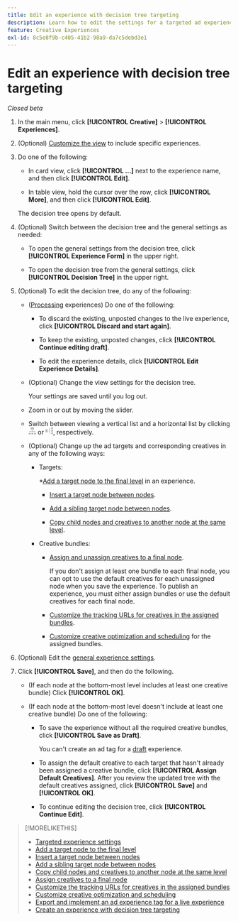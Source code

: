 ```yaml
---
title: Edit an experience with decision tree targeting
description: Learn how to edit the settings for a targeted ad experience using a decision tree.
feature: Creative Experiences
exl-id: 8c5e8f9b-c405-41b2-98a9-da7c5debd3e1
---
```

# Edit an experience with decision tree targeting

*Closed beta*

1. In the main menu, click **[!UICONTROL Creative]** > **[!UICONTROL Experiences]**.

1. (Optional) [Customize the view](/help/creative/introduction/customize-data-views.md) to include specific experiences.

1. Do one of the following:

   * In card view, click **[!UICONTROL ...]** next to the experience name, and then click **[!UICONTROL Edit]**.
   
   * In table view, hold the cursor over the row, click **[!UICONTROL More]**, and then click **[!UICONTROL Edit]**.

   The decision tree opens by default.
   
1. (Optional) Switch between the decision tree and the general settings as needed:

   * To open the general settings from the decision tree, click **[!UICONTROL Experience Form]** in the upper right.

   * To open the decision tree from the general settings, click **[!UICONTROL Decision Tree]** in the upper right.

1. (Optional) To edit the decision tree, do any of the following:

   * ([Processing](experience-about.md#experience-statuses) experiences) Do one of the following:
   
      * To discard the existing, unposted changes to the live experience, click **[!UICONTROL Discard and start again]**.
      
      * To keep the existing, unposted changes, click **[!UICONTROL Continue editing draft]**.
      
      * To edit the experience details, click **[!UICONTROL Edit Experience Details]**.

   * (Optional) Change the view settings for the decision tree.
   
     Your settings are saved until you log out.
   
   * Zoom in or out by moving the slider.
   
   * Switch between viewing a vertical list and a horizontal list by clicking ![View as Vertical Tree](/help/creative/assets/tree-vertical.png "View as Vertical Tree") or ![View as Horizontal Tree](/help/creative/assets/tree-horizontal.png "View as Horizontal Tree"), respectively.

   * (Optional) Change up the ad targets and corresponding creatives in any of the following ways:
   
     * Targets:
     
       *[Add a target node to the final level](experience-target-node-add-final.md) in an experience.
       
       * [Insert a target node between nodes](experience-target-node-add-inner.md).
       
       * [Add a sibling target node between nodes](experience-target-node-add-sibling.md).
       
       * [Copy child nodes and creatives to another node at the same level](experience-target-node-copy.md).

     * Creative bundles:
     
       * [Assign and unassign creatives to a final node](experience-assign-creative-bundles.md).
       
         If you don't assign at least one bundle to each final node, you can opt to use the default creatives for each unassigned node when you save the experience. To publish an experience, you must either assign bundles or use the default creatives for each final node.
       
       * [Customize the tracking URLs for creatives in the assigned bundles](experience-tracking-urls-targeting.md).
       
       * [Customize creative optimization and scheduling](experience-optimization-scheduling-targeting.md) for the assigned bundles.

1. (Optional) Edit the [general experience settings](experience-settings-targeting.md).

1. Click **[!UICONTROL Save]**, and then do the following.

   * (If each node at the bottom-most level includes at least one creative bundle) Click **[!UICONTROL OK]**.
   
   * (If each node at the bottom-most level doesn't include at least one creative bundle) Do one of the following:
   
     * To save the experience without all the required creative bundles, click **[!UICONTROL Save as Draft]**.
     
       You can't create an ad tag for a [draft](experience-about.md#experience-statuses) experience.

     * To assign the default creative to each target that hasn't already been assigned a creative bundle, click **[!UICONTROL Assign Default Creatives]**. After you review the updated tree with the default creatives assigned, click **[!UICONTROL Save]** and **[!UICONTROL OK]**.
     
     * To continue editing the decision tree, click **[!UICONTROL Continue Edit]**.

>[!MORELIKETHIS]
>
>* [Targeted experience settings](experience-settings-targeting.md)
>* [Add a target node to the final level](experience-target-node-add-final.md)
>* [Insert a target node between nodes](experience-target-node-add-inner.md)
>* [Add a sibling target node between nodes](experience-target-node-add-sibling.md)
>* [Copy child nodes and creatives to another node at the same level](experience-target-node-copy.md)
>* [Assign creatives to a final node](experience-assign-creative-bundles.md)
>* [Customize the tracking URLs for creatives in the assigned bundles](experience-tracking-urls-targeting.md)
>* [Customize creative optimization and scheduling](experience-optimization-scheduling-targeting.md)
>* [Export and implement an ad experience tag for a live experience](/help/creative/experiences/experience-tag-export.md)
>* [Create an experience with decision tree targeting](experience-create-targeting.md)
